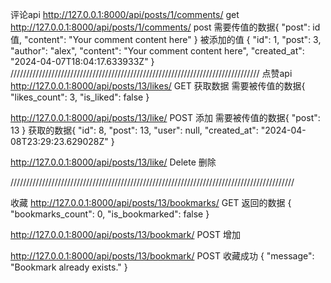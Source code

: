 
评论api
http://127.0.0.1:8000/api/posts/1/comments/  get
http://127.0.0.1:8000/api/posts/1/comments/  post 
需要传值的数据{
    "post": id值,
    "content": "Your comment content here"
}
被添加的值
{
    "id": 1,
    "post": 3,
    "author": "alex",
    "content": "Your comment content here",
    "created_at": "2024-04-07T18:04:17.633933Z"
}
///////////////////////////////////////////////////////////////////////////////
点赞api
http://127.0.0.1:8000/api/posts/13/likes/  GET 获取数据
需要被传值的数据{
    "likes_count": 3,
    "is_liked": false
}

http://127.0.0.1:8000/api/posts/13/like/   POST  添加
需要被传值的数据{
    "post": 13
}
获取的数据{
    "id": 8,
    "post": 13,
    "user": null,
    "created_at": "2024-04-08T23:29:23.629028Z"
}

http://127.0.0.1:8000/api/posts/13/like/   Delete  删除

//////////////////////////////////////////////////////////////////////////////////////////

收藏
http://127.0.0.1:8000/api/posts/13/bookmarks/  GET
返回的数据
{
    "bookmarks_count": 0,
    "is_bookmarked": false
}

http://127.0.0.1:8000/api/posts/13/bookmark/  POST 增加



http://127.0.0.1:8000/api/posts/13/bookmark/  POST  收藏成功
{
    "message": "Bookmark already exists."
}